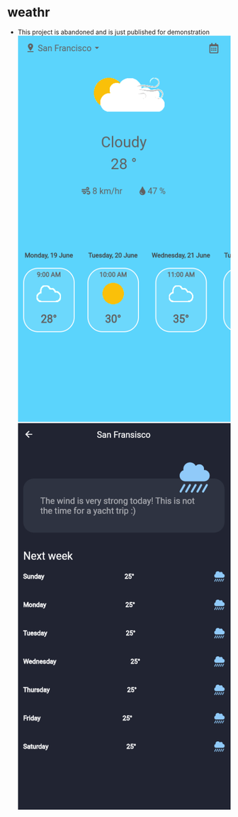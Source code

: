 # weathr
- This project is abandoned and is just published for demonstration
![img.png](assets/img.png)
![img.png](assets/img2.png)

